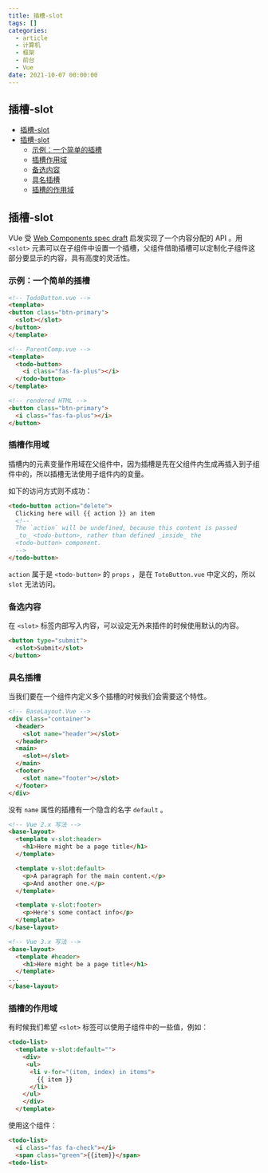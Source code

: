 ```yaml
---
title: 插槽-slot
tags: []
categories:
  - article
  - 计算机
  - 框架
  - 前台
  - Vue
date: 2021-10-07 00:00:00
---
```


## 插槽-slot

- [插槽-slot](#插槽-slot)
- [插槽-slot](#插槽-slot-1)
  - [示例：一个简单的插槽](#示例一个简单的插槽)
  - [插槽作用域](#插槽作用域)
  - [备选内容](#备选内容)
  - [具名插槽](#具名插槽)
  - [插槽的作用域](#插槽的作用域)

## 插槽-slot

VUe 受 [Web Components spec draft](https://github.com/w3c/webcomponents/blob/gh-pages/proposals/Slots-Proposal.md) 启发实现了一个内容分配的 API 。用 `<slot>` 元素可以在子组件中设置一个插槽，父组件借助插槽可以定制化子组件这部分要显示的内容，具有高度的灵活性。

### 示例：一个简单的插槽

```HTML
<!-- TodoButton.vue -->
<template>
<button class="btn-primary">
  <slot></slot>
</button>
</template>
```

```HTML
<!-- ParentComp.vue -->
<template>
  <todo-button>
    <i class="fas-fa-plus"></i>
  </todo-button>
</template>
```

```HTML
<!-- rendered HTML -->
<button class="btn-primary">
  <i class="fas-fa-plus"></i>
</button>
```

### 插槽作用域

插槽内的元素变量作用域在父组件中，因为插槽是先在父组件内生成再插入到子组件中的，所以插槽无法使用子组件内的变量。

如下的访问方式则不成功：

```HTML
<todo-button action="delete">
  Clicking here will {{ action }} an item
  <!--
  The `action` will be undefined, because this content is passed
  _to_ <todo-button>, rather than defined _inside_ the
  <todo-button> component.
  -->
</todo-button>
```

`action` 属于是 `<todo-button>` 的 `props` ，是在 `TotoButton.vue` 中定义的，所以 `slot` 无法访问。

### 备选内容

在 `<slot>` 标签内部写入内容，可以设定无外来插件的时候使用默认的内容。

```HTML
<button type="submit">
  <slot>Submit</slot>
</button>
```

### 具名插槽

当我们要在一个组件内定义多个插槽的时候我们会需要这个特性。

```HTML
<!-- BaseLayout.Vue -->
<div class="container">
  <header>
    <slot name="header"></slot>
  </header>
  <main>
    <slot></slot>
  </main>
  <footer>
    <slot name="footer"></slot>
  </footer>
</div>
```

没有 `name` 属性的插槽有一个隐含的名字 `default` 。

```HTML
<!-- Vue 2.x 写法 -->
<base-layout>
  <template v-slot:header>
    <h1>Here might be a page title</h1>
  </template>

  <template v-slot:default>
    <p>A paragraph for the main content.</p>
    <p>And another one.</p>
  </template>

  <template v-slot:footer>
    <p>Here's some contact info</p>
  </template>
</base-layout>

<!-- Vue 3.x 写法 -->
<base-layout>
  <template #header>
    <h1>Here might be a page title</h1>
  </template>
...
</base-layout>
```

### 插槽的作用域

有时候我们希望 `<slot>` 标签可以使用子组件中的一些值，例如：

```HTML
<todo-list>
  <template v-slot:default="">
    <div>
     <ul>
      <li v-for="(item, index) in items">
        {{ item }}
      </li>
    </ul>
    </div>
  </template>
```

使用这个组件：

```HTML
<todo-list>
  <i class="fas fa-check"></i>
  <span class="green">{{item}}</span>
<todo-list>
```

